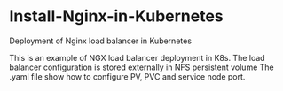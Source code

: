 # Install-Nginx-in-Kubernetes
Deployment of Nginx load balancer in Kubernetes


This is an example of NGX load balancer deployment in K8s.
The load balancer configuration is stored externally in NFS persistent volume
The .yaml file show how to configure PV, PVC and service node port.
